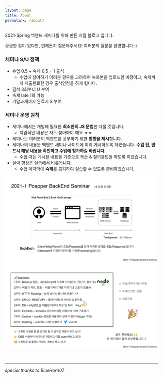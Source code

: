 ```yaml
---
layout: page
title: About
permalink: /about/
---
```


2021-Spring 백엔드 세미나를 위해 만든 지킬 블로그 입니다.

궁금한 점이 있다면, 언제든지 질문해주세요! 여러분의 질문을 환영합니다 :)

### 세미나 S/U 정책
- 수업 0.5 + 숙제 0.5 = 1 출석
  - 수업에 참여하기 어려운 경우를 고려하여 녹화본을 업로드할 예정이고, 숙제까지 제출완료한 경우 출석인정을 하게 됩니다.
- 결석 3회부터 U 부여
- 숙제 late 1회 가능
- 기말과제까지 완료시 S 부여

### 세미나 운영 원칙
- 세미나에서는 개발에 필요한 **최소한의 JS 문법**만 다룰 것입니다.
  - 지엽적인 내용은 저도 찾아봐야 해요 ㅠㅠ
- 세미나는 여러분이 백엔드를 공부하기 위한 **방향을 제시**합니다.
- 세미나의 내용은 백엔드 세미나 사이트에 미리 게시하도록 하겠습니다. **수업 전, 반드시 해당 내용을 확인하고 수업에 참가하길 바랍니다.**
  - 수업 때는 게시된 내용을 기준으로 복습 & 질의응답을 하도록 하겠습니다.
- 실력 향상은 실습에서 비롯됩니다.
  - 수업 마지막에 **숙제**를 공지하여 실습할 수 있도록 준비하겠습니다.

![](/assets/img/curriculum1.png)
![](/assets/img/curriculum2.png)

<br>
<hr>

_special thanks to BlueHorn07_
